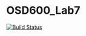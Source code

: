# OSD600_Lab7
[![Build Status](https://travis-ci.org/JohnEJames/OSD600_Lab7.svg?branch=master)](https://travis-ci.org/JohnEJames/OSD600_Lab7)
